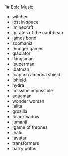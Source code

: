 1# Epic Music

* witcher
* lost in space
* !minecraft
* !pirates of the caribbean
* james bond
* zoomania
* !hunger games
* gladiator
* !kingsman
* !superman
* !batman
* !captain america shield
* !shield
* hydra
* !mission impossible
* aquaman
* wonder woman
* !alita
* grozilla
* !black widow
* jumanji
* !game of thrones
* !halo
* !avatar
* transformers
* harry potter
